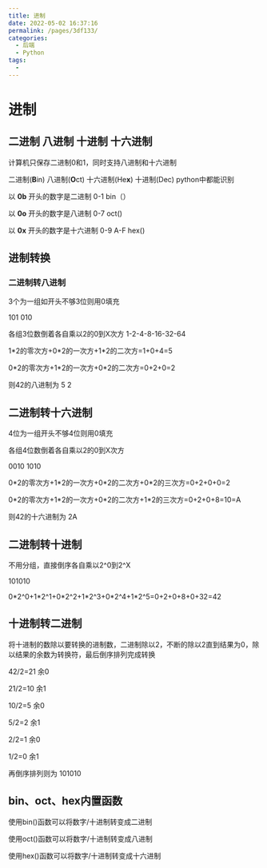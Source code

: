 ```yaml
---
title: 进制
date: 2022-05-02 16:37:16
permalink: /pages/3df133/
categories:
  - 后端
  - Python
tags:
  - 
---
```

# 进制

## 二进制 八进制 十进制 十六进制

计算机只保存二进制0和1，同时支持八进制和十六进制

二进制(**B**in) 八进制(**O**ct) 十六进制(He**x**) 十进制(Dec) python中都能识别

以 **0b** 开头的数字是二进制 0-1  bin（）

以 **0o** 开头的数字是八进制	0-7  oct()

以 **0x** 开头的数字是十六进制  0-9 A-F   hex()





## 进制转换

### 二进制转八进制

3个为一组如开头不够3位则用0填充

101    010

各组3位数倒着各自乘以2的0到X次方   1-2-4-8-16-32-64

1\*2的零次方+0\*2的一次方+1\*2的二次方=1+0+4=5

0\*2的零次方+1\*2的一次方+0\*2的二次方=0+2+0=2

则42的八进制为 5 2



## 二进制转十六进制

4位为一组开头不够4位则用0填充

各组4位数倒着各自乘以2的0到X次方

0010 1010

0\*2的零次方+1\*2的一次方+0\*2的二次方+0\*2的三次方=0+2+0+0=2

0\*2的零次方+1\*2的一次方+0\*2的二次方+1\*2的三次方=0+2+0+8=10=A

则42的十六进制为 2A



## 二进制转十进制

不用分组，直接倒序各自乘以2^0到2^X

101010

0\*2^0+1\*2^1+0\*2^2+1\*2^3+0\*2^4+1\*2^5=0+2+0+8+0+32=42



## 十进制转二进制

将十进制的数除以要转换的进制数，二进制除以2，不断的除以2直到结果为0，除以结果的余数为转换符，最后倒序排列完成转换

42/2=21  余0

21/2=10  余1

10/2=5    余0

5/2=2      余1

2/2=1      余0

1/2=0       余1

再倒序排列则为 101010





## bin、oct、hex内置函数

使用bin()函数可以将数字/十进制转变成二进制

使用oct()函数可以将数字/十进制转变成八进制

使用hex()函数可以将数字/十进制转变成十六进制



